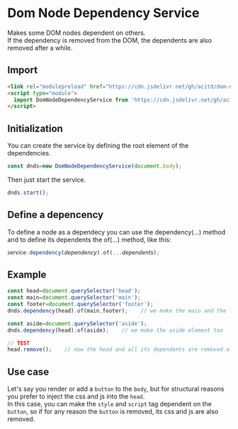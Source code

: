 # Dom Node Dependency Service
Makes some DOM nodes dependent on others.  
If the dependency is removed from the DOM, the dependents are also removed after a while.

## Import
```html
<link rel="modulepreload" href="https://cdn.jsdelivr.net/gh/acitd/dom-node-dependency-service/1.0/dist/dom-node-dependency-service.js" integrity="sha384-crdyZw+XzGV0bmNQl3BkNeIbK2AyCKu64UNTe7xRG8AcPGiSg7kJf7UWzRmNcEcQ">
<script type="module">
  import DomNodeDependencyService from 'https://cdn.jsdelivr.net/gh/acitd/dom-node-dependency-service/1.0/dist/dom-node-dependency-service.js';
</script>
```

## Initialization
You can create the service by defining the root element of the dependencies.
```js
const dnds=new DomNodeDependencyService(document.body);
```
Then just start the service.
```js
dnds.start();
```

## Define a depencency
To define a node as a dependecy you can use the dependency(...) method and to define its dependents the of(...) method, like this:
```js
𝘴𝘦𝘳𝘷𝘪𝘤𝘦.dependency(𝘥𝘦𝘱𝘦𝘯𝘥𝘦𝘯𝘤𝘺).of(...𝘥𝘦𝘱𝘦𝘯𝘥𝘦𝘯𝘵𝘴);
```
## Example
```js
const head=document.querySelector('head');
const main=document.querySelector('main');
const footer=document.querySelector('footer');
dnds.dependency(head).of(main,footer);    // we make the main and the footer element dependants of the head

const aside=document.querySelector('aside');
dnds.dependency(head).of(aside);    // we make the aside element too

// TEST
head.remove();    // now the head and all its dependents are removed afte a while
```

## Use case
Let's say you render or add a `button` to the `body`, but for structural reasons you prefer to inject the css and js into the `head`.  
In this case, you can make the `style` and `script` tag dependent on the `button`, so if for any reason the `button` is removed, its css and js are also removed.

